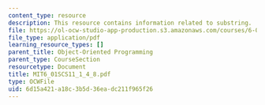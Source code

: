 ```yaml
---
content_type: resource
description: This resource contains information related to substring.
file: https://ol-ocw-studio-app-production.s3.amazonaws.com/courses/6-01sc-introduction-to-electrical-engineering-and-computer-science-i-spring-2011/6d15a421a18c3b5d36eadc211f965f26_MIT6_01SCS11_1_4_8.pdf
file_type: application/pdf
learning_resource_types: []
parent_title: Object-Oriented Programming
parent_type: CourseSection
resourcetype: Document
title: MIT6_01SCS11_1_4_8.pdf
type: OCWFile
uid: 6d15a421-a18c-3b5d-36ea-dc211f965f26
---
```

